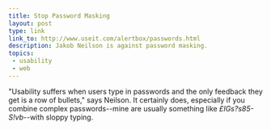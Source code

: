 ```yaml
---
title: Stop Password Masking
layout: post
type: link
link_to: http://www.useit.com/alertbox/passwords.html
description: Jakob Neilson is against password masking.
topics:
 - usability
 - web
---
```

"Usability suffers when users type in passwords and the only feedback they get is a row of bullets," says Neilson. It certainly does, especially if you combine complex passwords--mine are usually something like _£IGs?s85-S!vb_--with sloppy typing.